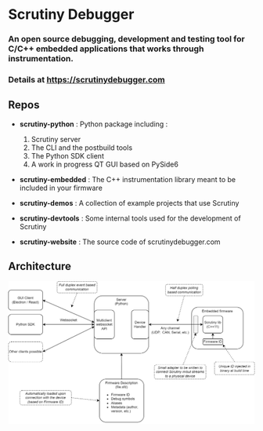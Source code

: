 # Scrutiny Debugger

### An open source debugging, development and testing tool for C/C++ embedded applications that works through instrumentation.
### Details at https://scrutinydebugger.com

## Repos

- **scrutiny-python** : Python package including :
  1. Scrutiny server
  2. The CLI and the postbuild tools
  3. The Python SDK client
  4. A work in progress QT GUI based on PySide6

- **scrutiny-embedded** : The C++ instrumentation library meant to be included in your firmware
- **scrutiny-demos** : A collection of example projects that use Scrutiny
- **scrutiny-devtools** : Some internal tools used for the development of Scrutiny
- **scrutiny-website** : The source code of scrutinydebugger.com 

## Architecture

<img src="/profile/assets/global_architecture.png" alt="Scrutiny architecture" width="800"/>

